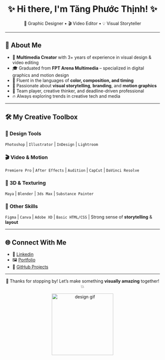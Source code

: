 <h1 align="center">✨ Hi there, I'm Tăng Phước Thịnh! ✨</h1>

<p align="center">
  🎨 Graphic Designer • 🎬 Video Editor • 💡 Visual Storyteller
</p>

---

## 🚀 About Me

- 🌟 **Multimedia Creator** with 3+ years of experience in visual design & video editing  
- 🎓 Graduated from **FPT Arena Multimedia** – specialized in digital graphics and motion design  
- 💬 Fluent in the languages of **color, composition, and timing**  
- 🧠 Passionate about **visual storytelling**, **branding**, and **motion graphics**  
- 🤝 Team player, creative thinker, and deadline-driven professional  
- 🔥 Always exploring trends in creative tech and media

---

## 🛠️ My Creative Toolbox

### 🎨 **Design Tools**  
`Photoshop` | `Illustrator` | `InDesign` | `Lightroom`

### 🎬 **Video & Motion**  
`Premiere Pro` | `After Effects` | `Audition` | `CapCut` | `DaVinci Resolve`

### 🧱 **3D & Texturing**  
`Maya` | `Blender` | `3ds Max` | `Substance Painter`

### 🧩 **Other Skills**  
`Figma` | `Canva` | `Adobe XD` | `Basic HTML/CSS` | Strong sense of **storytelling** & **layout**

---

## 🌐 Connect With Me

- 🔗 <a href="https://www.linkedin.com/in/pthinhtang2608/?utm_source=share&utm_campaign=share_via&utm_content=profile&utm_medium=android_app" color="#000" target="_blank">Linkedin</a>
- 🖼️ [Portfolio](#)
- 🧰 [GitHub Projects](#)

---

<p align="center">
  💌 Thanks for stopping by! Let’s make something <strong>visually amazing</strong> together! 💥
</p>

<p align="center">
  <img src="https://img1.picmix.com/output/stamp/normal/0/3/5/7/1527530_dae1c.gif" width="200" alt="design gif">
</p>
